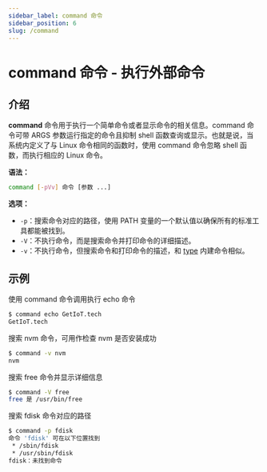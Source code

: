 ```yaml
---
sidebar_label: command 命令
sidebar_position: 6
slug: /command
---
```


# command 命令 - 执行外部命令



## 介绍

**command** 命令用于执行一个简单命令或者显示命令的相关信息。command 命令可带 ARGS 参数运行指定的命令且抑制 shell 函数查询或显示。也就是说，当系统内定义了与 Linux 命令相同的函数时，使用 command 命令忽略 shell 函数，而执行相应的 Linux 命令。

**语法：**

```bash
command [-pVv] 命令 [参数 ...]
```

**选项：**

- `-p`：搜索命令对应的路径，使用 PATH 变量的一个默认值以确保所有的标准工具都能被找到。
- `-V`：不执行命令，而是搜索命令并打印命令的详细描述。
- `-v`：不执行命令，但搜索命令和打印命令的描述，和 [type](/linux-command/type) 内建命令相似。



## 示例

使用 command 命令调用执行 echo 命令

```bash
$ command echo GetIoT.tech
GetIoT.tech
```

搜索 nvm 命令，可用作检查 nvm 是否安装成功

```bash
$ command -v nvm
nvm
```

搜索 free 命令并显示详细信息

```bash
$ command -V free
free 是 /usr/bin/free
```

搜索 fdisk 命令对应的路径

```bash
$ command -p fdisk
命令 'fdisk' 可在以下位置找到
 * /sbin/fdisk
 * /usr/sbin/fdisk
fdisk：未找到命令
```

